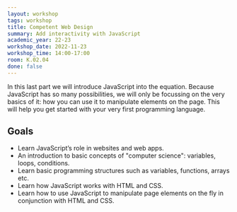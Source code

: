 ```yaml
---
layout: workshop
tags: workshop
title: Competent Web Design
summary: Add interactivity with JavaScript
academic_year: 22-23
workshop_date: 2022-11-23
workshop_time: 14:00-17:00
room: K.02.04
done: false
---
```


In this last part we will introduce JavaScript into the equation. Because JavaScript has so many possibilities, we will only be focussing on the very basics of it: how you can use it to manipulate elements on the page. This will help you get started with your very first programming language.

## Goals

- Learn JavaScript’s role in websites and web apps.
- An introduction to basic concepts of "computer science": variables, loops, conditions.
- Learn basic programming structures such as variables, functions, arrays etc.
- Learn how JavaScript works with HTML and CSS.
- Learn how to use JavaScript to manipulate page elements on the fly in conjunction with HTML and CSS.

